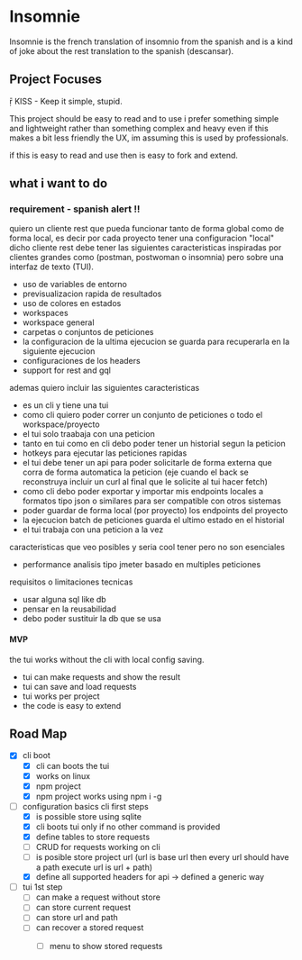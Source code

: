 # Insomnie

Insomnie is the french translation of insomnio from the spanish and is a kind of joke about the rest translation to the spanish (descansar).

## Project Focuses

 KISS - Keep it simple, stupid.


This project should be easy to read and to use i prefer something simple and lightweight rather than something complex and heavy even if this makes a bit less friendly the UX, im assuming this is used by professionals.


if this is easy to read and use then is easy to fork and extend.


## what i want to do

### requirement - spanish alert !!

quiero un cliente rest que pueda funcionar tanto de forma global como de forma local, es decir por cada proyecto tener una configuracion "local" dicho cliente rest debe tener las siguientes caracteristicas inspiradas por clientes grandes como (postman, postwoman o insomnia) pero sobre una interfaz de texto (TUI).

- uso de variables de entorno
- previsualizacion rapida de resultados
- uso de colores en estados
- workspaces
- workspace general
- carpetas o conjuntos de peticiones
- la configuracion de la ultima ejecucion se guarda para recuperarla en la siguiente ejecucion
- configuraciones de los headers
- support for rest and gql 


ademas quiero incluir las siguientes caracteristicas

- es un cli y tiene una tui
- como cli quiero poder correr un conjunto de peticiones o todo el workspace/proyecto
- el tui solo traabaja con una peticion
- tanto en tui como en cli debo poder tener un historial segun la peticion
- hotkeys para ejecutar las peticiones rapidas
- el tui debe tener un api para poder solicitarle de forma externa que corra de forma automatica la peticion (eje cuando el back se reconstruya incluir un curl al final que le solicite al tui hacer fetch)
- como cli debo poder exportar y importar mis endpoints locales a formatos tipo json o similares para ser compatible con otros sistemas
- poder guardar de forma local (por proyecto) los endpoints del proyecto
- la ejecucion batch de peticiones guarda el ultimo estado en el historial
- el tui trabaja con una peticion a la vez


caracteristicas que veo posibles y seria cool tener pero no son esenciales

- performance analisis tipo jmeter basado en multiples peticiones


requisitos o limitaciones tecnicas

- usar alguna sql like db
- pensar en la reusabilidad
- debo poder sustituir la db que se usa


#### MVP

the tui works without the cli with local config saving.

- tui can make requests and show the result
- tui can save and load requests
- tui works per project
- the code is easy to extend



## Road Map

- [x] cli boot
    - [x] cli can boots the tui
    - [x] works on linux
    - [x] npm project
    - [x] npm project works using npm i -g
- [ ] configuration basics cli first steps
    - [x] is possible store using sqlite
    - [x] cli boots tui only if no other command is provided
    - [x] define tables to store requests
    - [ ] CRUD for requests working on cli
    - [ ] is posible store project url (url is base url then every url should have a path execute url is url + path)
    - [x] define all supported headers for api -> defined a generic way
- [ ] tui 1st step
    - [ ] can make a request without store
    - [ ] can store current request
    - [ ] can store url and path
    - [ ] can recover a stored request
        - [ ] menu to show stored requests


